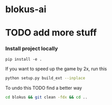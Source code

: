 # blokus-ai

# TODO add more stuff

### Install project locally
```
pip install -e .
```

If you want to speed up the game by 2x, run this
```bash
python setup.py build_ext --inplace
```

To undo this TODO find a better way
```bash
cd blokus && git clean -fdx && cd ..
```